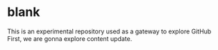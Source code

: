 # blank
This is an experimental repository used as a gateway to explore GitHub
First, we are gonna explore content update.
